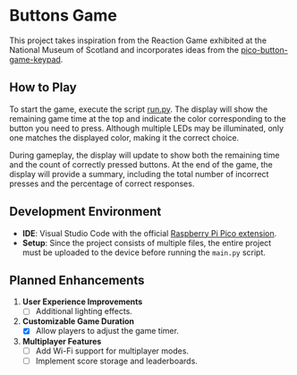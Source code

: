 # Buttons Game

This project takes inspiration from the Reaction Game exhibited at the National Museum of Scotland and incorporates ideas from the [pico-button-game-keypad](https://github.com/jcabrerizo/pico-button-game-keypad).

## How to Play

To start the game, execute the script [run.py](./run.py). The display will show the remaining game time at the top and indicate the color corresponding to the button you need to press. Although multiple LEDs may be illuminated, only one matches the displayed color, making it the correct choice.

During gameplay, the display will update to show both the remaining time and the count of correctly pressed buttons. At the end of the game, the display will provide a summary, including the total number of incorrect presses and the percentage of correct responses.

## Development Environment

- **IDE**: Visual Studio Code with the official [Raspberry Pi Pico extension](https://marketplace.visualstudio.com/items?itemName=raspberry-pi.raspberry-pi-pico).  
- **Setup**: Since the project consists of multiple files, the entire project must be uploaded to the device before running the `main.py` script.

## Planned Enhancements

1. **User Experience Improvements**  
   - [ ] Additional lighting effects.  

2. **Customizable Game Duration**  
   - [x] Allow players to adjust the game timer. 

3. **Multiplayer Features**  
   - [ ] Add Wi-Fi support for multiplayer modes.  
   - [ ] Implement score storage and leaderboards.  

